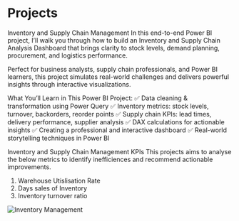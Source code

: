 # Projects
Inventory and Supply Chain Management
In this end-to-end Power BI project, I’ll walk you through how to build an Inventory and Supply Chain Analysis Dashboard that brings clarity to stock levels, demand planning, procurement, and logistics performance.

Perfect for business analysts, supply chain professionals, and Power BI learners, this project simulates real-world challenges and delivers powerful insights through interactive visualizations.

What You’ll Learn in This Power BI Project:
✅ Data cleaning & transformation using Power Query
✅ Inventory metrics: stock levels, turnover, backorders, reorder points
✅ Supply chain KPIs: lead times, delivery performance, supplier analysis
✅ DAX calculations for actionable insights
✅ Creating a professional and interactive dashboard
✅ Real-world storytelling techniques in Power BI

Inventory and Supply Chain Management KPIs
This projects aims to analyse the below metrics to identify inefficiences and recommend actionable improvements.
1) Warehouse Utislisation Rate
2) Days sales of Inventory
3) Inventory turnover ratio

![Inventory Management](https://github.com/user-attachments/assets/14ac3373-b05b-42e6-85c3-6c7fc349b947)


